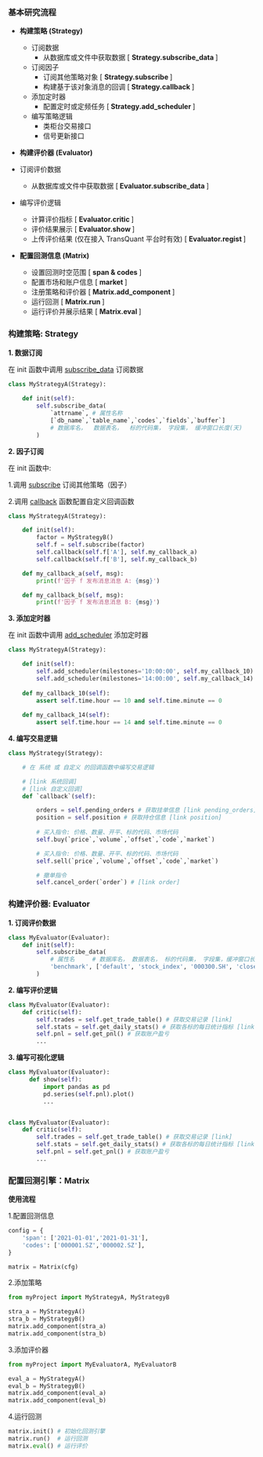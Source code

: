 
### 基本研究流程

- <b> 构建策略 (Strategy) </b>
  - 订阅数据 
    - 从数据库或文件中获取数据 [ <b> Strategy.subscribe_data </b>]
  - 订阅因子 
    - 订阅其他策略对象 [ <b> Strategy.subscribe </b>]
    - 构建基于该对象消息的回调 [<b>  Strategy.callback </b>]
  - 添加定时器
    - 配置定时或定频任务 [<b> Strategy.add_scheduler </b>]
  - 编写策略逻辑
    - 类柜台交易接口 
    - 信号更新接口 
  
-  <b> 构建评价器 (Evaluator) </b>
  - 订阅评价数据
    - 从数据库或文件中获取数据 [<b> Evaluator.subscribe_data </b> ]
  - 编写评价逻辑
    - 计算评价指标 [ <b> Evaluator.critic </b>]
    - 评价结果展示 [ <b> Evaluator.show </b> ]
    - 上传评价结果 (仅在接入 TransQuant 平台时有效) [ <b> Evaluator.regist </b>] 
  
- <b> 配置回测信息 (Matrix) </b>
  - 设置回测时空范围 [ <b>span & codes </b>]
  - 配置市场和账户信息 [ <b> market </b>]
  - 注册策略和评价器 [ <b>Matrix.add_component </b>]
  - 运行回测 [ <b> Matrix.run </b>]
  - 运行评价并展示结果 [ <b> Matrix.eval </b>]



### 构建策略: Strategy

<b> 1. 数据订阅 </b>

在 init 函数中调用 [subscribe_data](3_接口说明/策略/generator.md#subscribe_data) 订阅数据 

```python
class MyStrategyA(Strategy):
    
	def init(self):
		self.subscribe_data(
			`attrname`, # 属性名称
			[`db_name`,`table_name`,`codes`,`fields`,`buffer`]
			# 数据库名，  数据表名，  标的代码集， 字段集， 缓冲窗口长度(天)
		)
```


<b> 2. 因子订阅 </b>

在 init 函数中:

1.调用 [subscribe](3_接口说明/策略/generator.md#subscribe) 订阅其他策略（因子）

2.调用 [callback](3_接口说明/策略/generator.md#generator-间的信息传递) 函数配置自定义回调函数

```python
class MyStrategyA(Strategy):

	def init(self):
		factor = MyStrategyB()
		self.f = self.subscribe(factor)
		self.callback(self.f['A'], self.my_callback_a)
		self.callback(self.f['B'], self.my_callback_b)

	def my_callback_a(self, msg):
		print(f'因子 f 发布消息消息 A: {msg}')

	def my_callback_b(self, msg):
		print(f'因子 f 发布消息消息 B: {msg}')
```

<b> 3. 添加定时器 </b>

在 init 函数中调用 [add_scheduler](3_接口说明/策略/generator.md#add_scheduler) 添加定时器

```python
class MyStrategyA(Strategy):

    def init(self):
        self.add_scheduler(milestones='10:00:00', self.my_callback_10)
		self.add_scheduler(milestones='14:00:00', self.my_callback_14)
	
	def my_callback_10(self):
		assert self.time.hour == 10 and self.time.minute == 0
	
	def my_callback_14(self):
		assert self.time.hour == 14 and self.time.minute == 0

```
<b> 4. 编写交易逻辑 </b>

```python
class MyStrategy(Strategy):

	# 在 系统 或 自定义 的回调函数中编写交易逻辑

	# [link 系统回调]
	# [link 自定义回调]
	def `callback`(self):

		orders = self.pending_orders # 获取挂单信息 [link pending_orders]
		position = self.position # 获取持仓信息 [link position]
		
		# 买入指令: 价格、数量、开平、标的代码、市场代码
		self.buy(`price`,`volume`,`offset`,`code`,`market`)

		# 买入指令: 价格、数量、开平、标的代码、市场代码
		self.sell(`price`,`volume`,`offset`,`code`,`market`)

		# 撤单指令
		self.cancel_order(`order`) # [link order] 

```

### 构建评价器: Evaluator
 
<b> 1. 订阅评价数据 </b>

```python
class MyEvaluator(Evaluator):
	def init(self):
		self.subscribe_data(
			# 属性名	  # 数据库名， 数据表名， 标的代码集， 字段集，缓冲窗口长度(天)
            'benchmark', ['default', 'stock_index', '000300.SH', 'close', 0]
        )
```

<b> 2. 编写评价逻辑 </b>

```python
class MyEvaluator(Evaluator):
	def critic(self):
		self.trades = self.get_trade_table() # 获取交易记录 [link]
		self.stats = self.get_daily_stats()	# 获取各标的每日统计指标 [link]
		self.pnl = self.get_pnl() # 获取账户盈亏
		...
```
<b> 3. 编写可视化逻辑 </b>
   
```python
class MyEvaluator(Evaluator):
	  def show(self):
		  import pandas as pd
		  pd.series(self.pnl).plot()
		  ...
```

```python

class MyEvaluator(Evaluator):
	def critic(self):
		self.trades = self.get_trade_table() # 获取交易记录 [link]
		self.stats = self.get_daily_stats()	# 获取各标的每日统计指标 [link]
		self.pnl = self.get_pnl() # 获取账户盈亏
		...
```



### 配置回测引擎：Matrix

<b> 使用流程 </b>

1.配置回测信息
```python
config = {
    'span': ['2021-01-01','2021-01-31'],
    'codes': ['000001.SZ','000002.SZ'],
}

matrix = Matrix(cfg)
```

2.添加策略
```python
from myProject import MyStrategyA, MyStrategyB

stra_a = MyStrategyA()
stra_b = MyStrategyB()
matrix.add_component(stra_a)
matrix.add_component(stra_b)
```

3.添加评价器

```python
from myProject import MyEvaluatorA, MyEvaluatorB

eval_a = MyStrategyA()
eval_b = MyStrategyB()
matrix.add_component(eval_a)
matrix.add_component(eval_b)
```

4.运行回测

```python
matrix.init() # 初始化回测引擎
matrix.run()  # 运行回测
matrix.eval() # 运行评价
```


